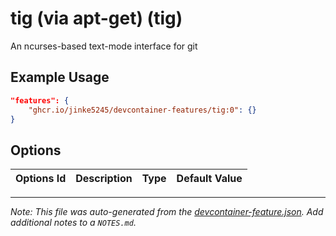 
# tig (via apt-get) (tig)

An ncurses-based text-mode interface for git

## Example Usage

```json
"features": {
    "ghcr.io/jinke5245/devcontainer-features/tig:0": {}
}
```

## Options

| Options Id | Description | Type | Default Value |
|-----|-----|-----|-----|




---

_Note: This file was auto-generated from the [devcontainer-feature.json](devcontainer-feature.json).  Add additional notes to a `NOTES.md`._
